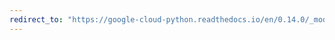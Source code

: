 ```yaml
---
redirect_to: "https://google-cloud-python.readthedocs.io/en/0.14.0/_modules/gcloud/datastore/connection.html"
---
```

